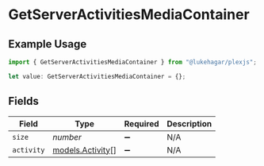 # GetServerActivitiesMediaContainer

## Example Usage

```typescript
import { GetServerActivitiesMediaContainer } from "@lukehagar/plexjs";

let value: GetServerActivitiesMediaContainer = {};
```

## Fields

| Field                                      | Type                                       | Required                                   | Description                                |
| ------------------------------------------ | ------------------------------------------ | ------------------------------------------ | ------------------------------------------ |
| `size`                                     | *number*                                   | :heavy_minus_sign:                         | N/A                                        |
| `activity`                                 | [models.Activity](../models/activity.md)[] | :heavy_minus_sign:                         | N/A                                        |